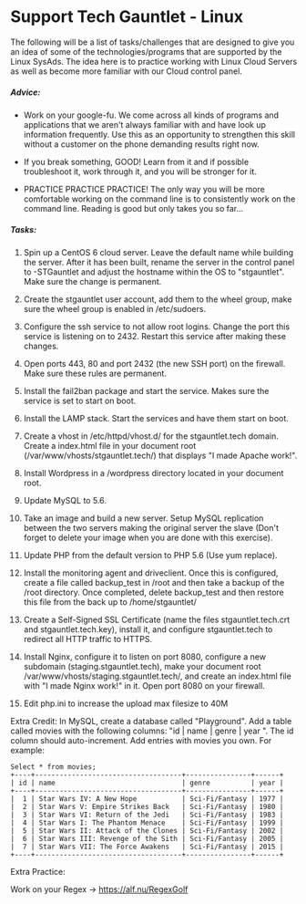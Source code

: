 # Support Tech Gauntlet - Linux

The following will be a list of tasks/challenges that are designed to give you an idea of some of the technologies/programs that are supported by the Linux SysAds. The idea here is to practice working with Linux Cloud Servers as well as become more familiar with our Cloud control panel.

##### Advice:
* Work on your google-fu. We come across all kinds of programs and applications that we aren't always familiar with and have look up information frequently. Use this as an opportunity to strengthen this skill without a customer on the phone demanding results right now.

* If you break something, GOOD! Learn from it and if possible troubleshoot it, work through it, and you will be stronger for it.

* PRACTICE PRACTICE PRACTICE! The only way you will be more comfortable working on the command line is to consistently work on the command line. Reading is good but only takes you so far...


##### Tasks:

1) Spin up a CentOS 6 cloud server. Leave the default name while building the server. After it has been built, rename the server in the control panel to <sso>-STGauntlet and adjust the hostname within the OS to "stgauntlet". Make sure the change is permanent.

2) Create the stgauntlet user account, add them to the wheel group, make sure the wheel group is enabled in /etc/sudoers.

3) Configure the ssh service to not allow root logins. Change the port this service is listening on to 2432. Restart this service after making these changes.

4) Open ports 443, 80 and port 2432 (the new SSH port) on the firewall. Make sure these rules are permanent.

5) Install the fail2ban package and start the service. Makes sure the service is set to start on boot.

6) Install the LAMP stack. Start the services and have them start on boot.

7)  Create a vhost in /etc/httpd/vhost.d/ for the stgauntlet.tech domain. Create a index.html file in your document root (/var/www/vhosts/stgauntlet.tech/) that displays "I made Apache work!".

8) Install Wordpress in a /wordpress directory located in your document root.

9) Update MySQL to 5.6.

10) Take an image and build a new server. Setup MySQL replication between the two servers making the original server the slave (Don't forget to delete your image when you are done with this exercise).

11) Update PHP from the default version to PHP 5.6 (Use yum replace).

12) Install the monitoring agent and driveclient. Once this is configured, create a file called backup_test in /root and then take a backup of the /root directory. Once completed, delete backup_test and then restore this file from the back up to /home/stgauntlet/

13) Create a Self-Signed SSL Certificate (name the files stgauntlet.tech.crt and stgauntlet.tech.key), install it, and configure stgauntlet.tech to redirect all HTTP traffic to HTTPS.

14) Install Nginx, configure it to listen on port 8080, configure a new subdomain (staging.stgauntlet.tech), make your document root /var/www/vhosts/staging.stgauntlet.tech/, and create an index.html file with "I made Nginx work!" in it. Open port 8080 on your firewall.

15) Edit php.ini to increase the upload max filesize to 40M

Extra Credit: In MySQL, create a database called "Playground". Add a table called movies with the following columns: "id | name | genre | year ". The id column should auto-increment. Add entries with movies you own. For example:

```
Select * from movies;
+----+------------------------------------+----------------+------+
| id | name                               | genre          | year |
+----+------------------------------------+----------------+------+
|  1 | Star Wars IV: A New Hope           | Sci-Fi/Fantasy | 1977 |
|  2 | Star Wars V: Empire Strikes Back   | Sci-Fi/Fantasy | 1980 |
|  3 | Star Wars VI: Return of the Jedi   | Sci-Fi/Fantasy | 1983 |
|  4 | Star Wars I: The Phantom Menace    | Sci-Fi/Fantasy | 1999 |
|  5 | Star Wars II: Attack of the Clones | Sci-Fi/Fantasy | 2002 |
|  6 | Star Wars III: Revenge of the Sith | Sci-Fi/Fantasy | 2005 |
|  7 | Star Wars VII: The Force Awakens   | Sci-Fi/Fantasy | 2015 |
+----+------------------------------------+----------------+------+
```

Extra Practice:

Work on your Regex -> https://alf.nu/RegexGolf